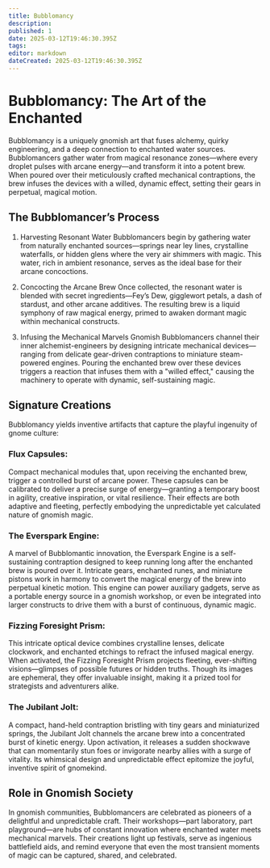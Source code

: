 ```yaml
---
title: Bubblomancy
description: 
published: 1
date: 2025-03-12T19:46:30.395Z
tags: 
editor: markdown
dateCreated: 2025-03-12T19:46:30.395Z
---
```


# Bubblomancy: The Art of the Enchanted
Bubblomancy is a uniquely gnomish art that fuses alchemy, quirky engineering, and a deep connection to enchanted water sources. Bubblomancers gather water from magical resonance zones—where every droplet pulses with arcane energy—and transform it into a potent brew. When poured over their meticulously crafted mechanical contraptions, the brew infuses the devices with a willed, dynamic effect, setting their gears in perpetual, magical motion.

## The Bubblomancer’s Process
1. Harvesting Resonant Water
Bubblomancers begin by gathering water from naturally enchanted sources—springs near ley lines, crystalline waterfalls, or hidden glens where the very air shimmers with magic. This water, rich in ambient resonance, serves as the ideal base for their arcane concoctions.

2. Concocting the Arcane Brew
Once collected, the resonant water is blended with secret ingredients—Fey’s Dew, gigglewort petals, a dash of stardust, and other arcane additives. The resulting brew is a liquid symphony of raw magical energy, primed to awaken dormant magic within mechanical constructs.

3. Infusing the Mechanical Marvels
Gnomish Bubblomancers channel their inner alchemist-engineers by designing intricate mechanical devices—ranging from delicate gear-driven contraptions to miniature steam-powered engines. Pouring the enchanted brew over these devices triggers a reaction that infuses them with a "willed effect," causing the machinery to operate with dynamic, self-sustaining magic.

## Signature Creations
Bubblomancy yields inventive artifacts that capture the playful ingenuity of gnome culture:

### Flux Capsules:
Compact mechanical modules that, upon receiving the enchanted brew, trigger a controlled burst of arcane power. These capsules can be calibrated to deliver a precise surge of energy—granting a temporary boost in agility, creative inspiration, or vital resilience. Their effects are both adaptive and fleeting, perfectly embodying the unpredictable yet calculated nature of gnomish magic.

### The Everspark Engine:
A marvel of Bubblomantic innovation, the Everspark Engine is a self-sustaining contraption designed to keep running long after the enchanted brew is poured over it. Intricate gears, enchanted runes, and miniature pistons work in harmony to convert the magical energy of the brew into perpetual kinetic motion. This engine can power auxiliary gadgets, serve as a portable energy source in a gnomish workshop, or even be integrated into larger constructs to drive them with a burst of continuous, dynamic magic.

### Fizzing Foresight Prism:
This intricate optical device combines crystalline lenses, delicate clockwork, and enchanted etchings to refract the infused magical energy. When activated, the Fizzing Foresight Prism projects fleeting, ever-shifting visions—glimpses of possible futures or hidden truths. Though its images are ephemeral, they offer invaluable insight, making it a prized tool for strategists and adventurers alike.

### The Jubilant Jolt:
A compact, hand-held contraption bristling with tiny gears and miniaturized springs, the Jubilant Jolt channels the arcane brew into a concentrated burst of kinetic energy. Upon activation, it releases a sudden shockwave that can momentarily stun foes or invigorate nearby allies with a surge of vitality. Its whimsical design and unpredictable effect epitomize the joyful, inventive spirit of gnomekind.

## Role in Gnomish Society
In gnomish communities, Bubblomancers are celebrated as pioneers of a delightful and unpredictable craft. Their workshops—part laboratory, part playground—are hubs of constant innovation where enchanted water meets mechanical marvels. Their creations light up festivals, serve as ingenious battlefield aids, and remind everyone that even the most transient moments of magic can be captured, shared, and celebrated.